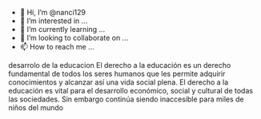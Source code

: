 - 👋 Hi, I’m @nanci129
- 👀 I’m interested in ...
- 🌱 I’m currently learning ...
- 💞️ I’m looking to collaborate on ...
- 📫 How to reach me ...

<!---
nanci129/nanci129 is a ✨ special ✨ repository because its `README.md` (this file) appears on your GitHub profile.
You can click the Preview link to take a look at your changes.
--->
desarrolo de la educacion 
El derecho a la educación es un derecho fundamental de todos los seres humanos que les permite adquirir
    conocimientos
    y alcanzar así una vida social plena. El derecho a la educación es vital para el desarrollo económico, social y
    cultural de todas las sociedades. Sin embargo continúa siendo inaccesible para miles de niños del mundo
